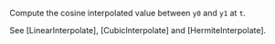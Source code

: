 Compute the cosine interpolated value between `y0` and `y1` at `t`.

See [LinearInterpolate], [CubicInterpolate] and [HermiteInterpolate].